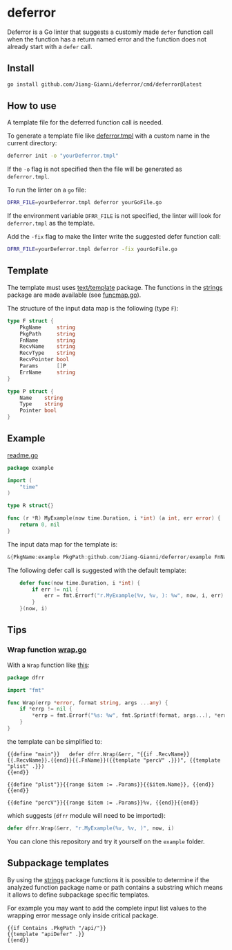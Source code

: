 # deferror

Deferror is a Go linter that suggests a customly made `defer` function call when the function has a return named error and the function does not already start with a `defer` call.

## Install

```bash
go install github.com/Jiang-Gianni/deferror/cmd/deferror@latest
```


## How to use

A template file for the deferred function call is needed.

To generate a template file like [deferror.tmpl](./deferror.tmpl) with a custom name in the current directory:

```bash
deferror init -o "yourDeferror.tmpl"
```

If the `-o` flag is not specified then the file will be generated as `deferror.tmpl`.

To run the linter on a `go` file:

```bash
DFRR_FILE=yourDeferror.tmpl deferror yourGoFile.go
```

If the environment variable `DFRR_FILE` is not specified, the linter will look for `deferror.tmpl` as the template.

Add the `-fix` flag to make the linter write the suggested defer function call:

```bash
DFRR_FILE=yourDeferror.tmpl deferror -fix yourGoFile.go
```


## Template

The template must uses [text/template](https://pkg.go.dev/text/template) package. The functions in the [strings](https://pkg.go.dev/strings) package are made available (see [funcmap.go](./funcmap.go)).

The structure of the input data map is the following (type `F`):

```go
type F struct {
	PkgName     string
	PkgPath     string
	FnName      string
	RecvName    string
	RecvType    string
	RecvPointer bool
	Params      []P
	ErrName     string
}

type P struct {
	Name    string
	Type    string
	Pointer bool
}
```


## Example

[readme.go](./example/readme.go)

```go
package example

import (
	"time"
)

type R struct{}

func (r *R) MyExample(now time.Duration, i *int) (a int, err error) {
	return 0, nil
}
```

The input data map for the template is:

```go
&{PkgName:example PkgPath:github.com/Jiang-Gianni/deferror/example FnName:MyExample RecvName:r RecvType:*R RecvPointer:true Params:[{Name:now Type:time.Duration Pointer:false} {Name:i Type:*int Pointer:true}] ErrName: err}
```

The following defer call is suggested with the default template:

```go
	defer func(now time.Duration, i *int) {
		if err != nil {
			err = fmt.Errorf("r.MyExample(%v, %v, ): %w", now, i, err)
		}
	}(now, i)
```


## Tips

### Wrap function [wrap.go](./dfrr/wrap.go)

With a `Wrap` function like [this](https://github.com/golang/pkgsite/blob/master/internal/derrors/derrors.go#L240):

```go
package dfrr

import "fmt"

func Wrap(errp *error, format string, args ...any) {
	if *errp != nil {
		*errp = fmt.Errorf("%s: %w", fmt.Sprintf(format, args...), *errp)
	}
}
```

the template can be simplified to:

```tmpl
{{define "main"}}   defer dfrr.Wrap(&err, "{{if .RecvName}}{{.RecvName}}.{{end}}{{.FnName}}({{template "percV" .}})", {{template "plist" .}})
{{end}}

{{define "plist"}}{{range $item := .Params}}{{$item.Name}}, {{end}}{{end}}

{{define "percV"}}{{range $item := .Params}}%v, {{end}}{{end}}
```

which suggests (`dfrr` module will need to be imported):

```go
defer dfrr.Wrap(&err, "r.MyExample(%v, %v, )", now, i)
```

You can clone this repository and try it yourself on the `example` folder.

## Subpackage templates

By using the [strings](https://pkg.go.dev/strings) package functions it is possible to determine if the analyzed function package name or path contains a substring which means it allows to define subpackage specific templates.

For example you may want to add the complete input list values to the wrapping error message only inside critical package.

```tmpl
{{if Contains .PkgPath "/api/"}}
{{template "apiDefer" .}}
{{end}}
```